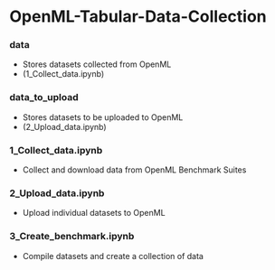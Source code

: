 # OpenML-Tabular-Data-Collection

### data
- Stores datasets collected from OpenML
- (1_Collect_data.ipynb)

### data_to_upload
- Stores datasets to be uploaded to OpenML
- (2_Upload_data.ipynb)

### 1_Collect_data.ipynb
- Collect and download data from OpenML Benchmark Suites

### 2_Upload_data.ipynb
- Upload individual datasets to OpenML

### 3_Create_benchmark.ipynb
- Compile datasets and create a collection of data

